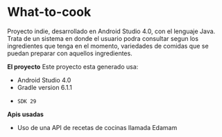 # What-to-cook
Proyecto indie, desarrollado en Android Studio 4.0, con el lenguaje Java. Trata de un sistema en donde el usuario podra consultar segun los ingredientes que tenga en el momento, variedades de comidas que se puedan preparar con aquellos ingredientes.


**El proyecto**
Este proyecto esta generado usa:
- Android Studio 4.0
- Gradle version 6.1.1
-     SDK 29

**Apis usadas**
- Uso de una API de recetas de cocinas llamada Edamam
